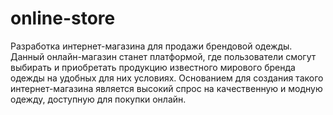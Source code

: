 # online-store
Разработка интернет-магазина для продажи брендовой одежды. Данный онлайн-магазин станет платформой, где пользователи смогут выбирать и приобретать продукцию известного мирового бренда одежды на удобных для них условиях. Основанием для создания такого интернет-магазина является высокий спрос на качественную и модную одежду, доступную для покупки онлайн.
